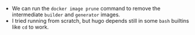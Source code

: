 * We can run the ``docker image prune`` command to remove the intermediate ``builder`` and ``generator`` images.
* I tried running from scratch, but hugo depends still in some ``bash`` builtins like ``cd`` to work.
